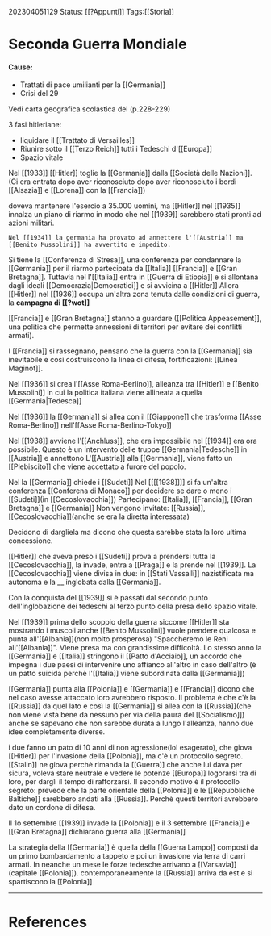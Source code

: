 202304051129
Status: [[?Appunti]]
Tags:[[Storia]]

# Seconda Guerra Mondiale

#### Cause:
- Trattati di pace umilianti per la [[Germania]]
- Crisi del 29 

Vedi carta geografica scolastica del  (p.228-229)

3 fasi hitleriane:
- liquidare il [[Trattato di Versailles]]
- Riunire sotto il [[Terzo Reich]] tutti i Tedeschi d'[[Europa]]
- Spazio vitale

Nel [[1933]] [[Hitler]] toglie la [[Germania]] dalla [[Società delle Nazioni]]. (Ci era entrata dopo aver riconosciuto dopo aver riconosciuto i bordi [[Alsazia]] e [[Lorena]] con la [[Francia]])

doveva mantenere l'esercio a 35.000 uomini, ma [[Hitler]] nel [[1935]] innalza un piano di riarmo in modo che nel [[1939]] sarebbero stati pronti ad azioni militari.

`Nel [[1934]] la germania ha provato ad annettere l'[[Austria]] ma [[Benito Mussolini]] ha avvertito e impedito.`

Si tiene la [[Conferenza di Stresa]], una conferenza per condannare la [[Germania]] per il riarmo partecipata da [[Italia]] [[Francia]] e [[Gran Bretagna]].
Tuttavia nel  l'[[Italia]] entra in [[Guerra di Etiopia]] e si allontana dagli ideali [[Democrazia|Democratici]] e si avvicina a [[Hitler]]
Allora [[Hitler]] nel [[1936]] occupa un'altra zona tenuta dalle condizioni di guerra, la **campagna di [[?wot]]**

[[Francia]] e [[Gran Bretagna]] stanno a guardare ([[Politica Appeasement]], una politica che permette annessioni di territori per evitare dei conflitti armati).

I [[Francia]] si rassegnano, pensano che la guerra con la [[Germania]] sia inevitabile e così costruiscono la linea di difesa, fortificazioni:  [[Linea Maginot]].

Nel [[1936]] si crea l'[[Asse Roma-Berlino]], alleanza tra [[Hitler]] e [[Benito Mussolini]] in cui la politica italiana viene allineata a quella [[Germania|Tedesca]]

Nel [[1936]] la [[Germania]] si allea con il [[Giappone]] che trasforma [[Asse Roma-Berlino]] nell'[[Asse Roma-Berlino-Tokyo]]

Nel [[1938]] avviene l'[[Anchluss]], che era impossibile nel [[1934]] era ora possibile. Questo è un intervento delle truppe [[Germania|Tedesche]] in [[Austria]] e annettono L'[[Austria]] alla [[Germania]], viene fatto un [[Plebiscito]] che viene accettato a furore del popolo.

Nel la [[Germania]] chiede i [[Sudeti]]
Nel [[[[1938]]]] si fa un'altra conferenza [[Conferena di Monaco]] per decidere se dare o meno i [[Sudeti]](in [[Cecoslovacchia]])
Partecipano: [[Italia]], [[Francia]], [[Gran Bretagna]] e [[Germania]]
Non vengono invitate: [[Russia]], [[Cecoslovacchia]](anche se era la diretta interessata)

Decidono di dargliela ma dicono che questa sarebbe stata la loro ultima concessione.

[[Hitler]] che aveva preso i [[Sudeti]] prova a prendersi tutta la [[Cecoslovacchia]], la invade, entra a [[Praga]]  e la prende nel [[1939]]. La [[Cecoslovacchia]] viene divisa in due: in [[Stati Vassalli]] nazistificata ma autonoma e la __ inglobata dalla [[Germania]].

Con la conquista del [[1939]] si è passati dal secondo punto dell'inglobazione dei tedeschi al terzo punto della presa dello spazio vitale.

Nel [[1939]] prima dello scoppio della guerra siccome [[Hitler]] sta mostrando i muscoli anche [[Benito Mussolini]] vuole prendere qualcosa e punta all'[[Albania]](non molto prosperosa) "Spaccheremo le Reni all'[[Albania]]".
Viene presa ma con grandissime difficoltà.
Lo stesso anno la [[Germania]] e [[Italia]] stringono il [[Patto d'Acciaio]], un accordo che impegna i due paesi di intervenire uno affianco all'altro in caso dell'altro (è un patto suicida perchè l'[[Italia]] viene subordinata dalla [[Germania]])

[[Germania]] punta alla [[Polonia]] e [[Germania]] e [[Francia]] dicono che nel caso avesse attaccato loro avrebbero risposto.
Il problema è che c'è la [[Russia]] da quel lato e così la [[Germania]] si allea con la [[Russia]](che non viene vista bene da nessuno per via della paura del [[Socialismo]]) anche se sapevano che non sarebbe durata a lungo l'alleanza, hanno due idee completamente diverse.

i due fanno un pato di 10 anni di non agressione(lol esagerato), che giova [[Hitler]] per l'invasione della [[Polonia]], ma c'è un protocollo segreto.
[[Stalin]] ne giova perchè rimanda la [[Guerra]] che anche lui dava per sicura, voleva stare neutrale e vedere le potenze [[Europa]] logorarsi tra di loro, per dargli il tempo di rafforzarsi.
Il secondo motivo è il protocollo segreto: prevede che la parte orientale della [[Polonia]] e le [[Repubbliche Baltiche]] sarebbero andati alla [[Russia]]. Perchè questi territori avrebbero dato un cordone di difesa.


Il 1o settembre [[1939]] invade la [[Polonia]] e il 3 settembre [[Francia]] e [[Gran Bretagna]] dichiarano guerra alla [[Germania]]

La strategia della [[Germania]] è quella della [[Guerra Lampo]] composti da un primo bombardamento a tappeto e poi un invasione via terra di carri armati.
In neanche un mese le forze tedesche arrivano a [[Varsavia]](capitale [[Polonia]]). contemporaneamente la [[Russia]] arriva da est e si spartiscono la [[Polonia]]


---
# References